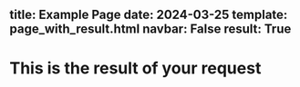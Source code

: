 title: Example Page
date: 2024-03-25
template: page_with_result.html
navbar: False
result: True
---

# This is the result of your request


